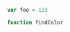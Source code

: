 
<!-- LEARNING markdown -->
<!-- You can use the triple inverted apostrophe sign to start and end text you want to automate to code blocks. Adding 'js' tells the program to color code it to follow the language -->

```js
var foo = 123

function findColor
```

<!-- Learn markdown syntax! -->
